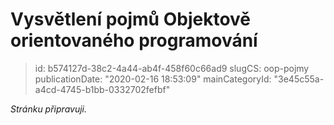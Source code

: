 Vysvětlení pojmů Objektově orientovaného programování
================================

> id: b574127d-38c2-4a44-ab4f-458f60c66ad9
> slugCS: oop-pojmy
> publicationDate: "2020-02-16 18:53:09"
> mainCategoryId: "3e45c55a-a4cd-4745-b1bb-0332702fefbf"

*Stránku připravuji.*
